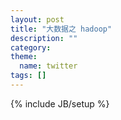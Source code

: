 ```yaml
---
layout: post
title: "大数据之 hadoop"
description: ""
category: 
theme:
  name: twitter
tags: []
---
```

{% include JB/setup %}
